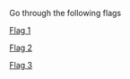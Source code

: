Go through the following flags

[Flag 1 ](https://github.com/Hemanth-Yarlagadda/CTF-Capture-the-flag-/tree/master/Procedure/Flag%201)

[Flag 2](https://github.com/Hemanth-Yarlagadda/CTF-Capture-the-flag-/tree/master/Procedure/Flag%202)

[Flag 3](https://github.com/Hemanth-Yarlagadda/CTF-Capture-the-flag-/tree/master/Procedure/Flag%203)
